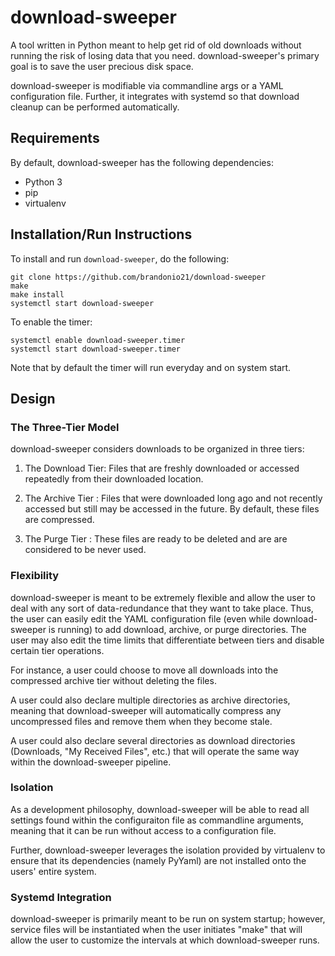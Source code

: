 download-sweeper
================
A tool written in Python meant to help get rid of old downloads without running
the risk of losing data that you need. download-sweeper's primary goal is to
save the user precious disk space.

download-sweeper is modifiable via commandline args or a YAML configuration
file. Further, it integrates with systemd so that download cleanup can be
performed automatically.

Requirements
------------
By default, download-sweeper has the following dependencies:
* Python 3
* pip
* virtualenv

Installation/Run Instructions
-------------------------
To install and run `download-sweeper`, do the following:
```
git clone https://github.com/brandonio21/download-sweeper
make
make install
systemctl start download-sweeper
```


To enable the timer:
```
systemctl enable download-sweeper.timer
systemctl start download-sweeper.timer
```

Note that by default the timer will run everyday and on system start.


Design
------

### The Three-Tier Model ###
download-sweeper considers downloads to be organized in three tiers:

1. The Download Tier: Files that are freshly downloaded or accessed
		      repeatedly from their downloaded location.

2. The Archive Tier : Files that were downloaded long ago and not 
		      recently accessed but still may be accessed in the
		      future. By default, these files are compressed.

3. The Purge Tier   : These files are ready to be deleted and are 
		      are considered to be never used. 



### Flexibility ###
download-sweeper is meant to be extremely flexible and allow the user to deal
with any sort of data-redundance that they want to take place. Thus, the user
can easily edit the YAML configuration file (even while download-sweeper is 
running) to add download, archive, or purge directories. The user may also edit
the time limits that differentiate between tiers and disable certain tier 
operations. 

For instance, a user could choose to move all downloads into the compressed
archive tier without deleting the files.

A user could also declare multiple directories as archive directories, meaning
that download-sweeper will automatically compress any uncompressed files and
remove them when they become stale.

A user could also declare several directories as download directories 
(Downloads, "My Received Files", etc.) that will operate the same way within
the download-sweeper pipeline.


### Isolation ###
As a development philosophy, download-sweeper will be able to read all settings
found within the configuraiton file as commandline arguments, meaning that it
can be run without access to a configuration file.

Further, download-sweeper leverages the isolation provided by virtualenv to 
ensure that its dependencies (namely PyYaml) are not installed onto the users'
entire system.

### Systemd Integration ###
download-sweeper is primarily meant to be run on system startup; however, 
service files will be instantiated when the user initiates "make" that will
allow the user to customize the intervals at which download-sweeper runs.
